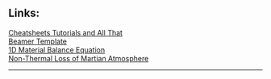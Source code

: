 ## Links:
<a href="https://dbasusarkar.github.io/cheatsheets-tutorials-and-all-that-github/cheatsheets-tutorials-and-all-that.html">Cheatsheets Tutorials and All That</a> </br>
<a href="https://github.com/dbasusarkar/beamer-template"> Beamer Template </a> </br>
<a href="https://github.com/dbasusarkar/1d-material-balance-equation"> 1D Material Balance Equation </a> </br>
<a href="https://github.com/dbasusarkar/nonthermal-loss-of-martian-atmosphere"> Non-Thermal Loss of Martian Atmosphere </a> </br>

----
